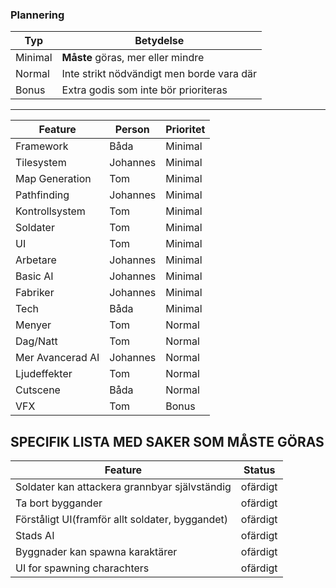### Plannering

Typ | Betydelse
---|---
Minimal | **Måste** göras, mer eller mindre
Normal  | Inte strikt nödvändigt men borde vara där
Bonus   | Extra godis som inte bör prioriteras

---

Feature | Person | Prioritet
--------|-------|-------------
Framework | Båda | Minimal
Tilesystem | Johannes | Minimal
Map Generation | Tom | Minimal
Pathfinding | Johannes | Minimal
Kontrollsystem | Tom | Minimal
Soldater | Tom | Minimal
UI | Tom | Minimal
Arbetare | Johannes | Minimal
Basic AI | Johannes | Minimal 
Fabriker | Johannes | Minimal
Tech | Båda | Minimal
Menyer | Tom | Normal
Dag/Natt | Tom | Normal
Mer Avancerad AI | Johannes | Normal
Ljudeffekter | Tom | Normal
Cutscene | Båda | Normal
VFX | Tom | Bonus

## SPECIFIK LISTA MED SAKER SOM MÅSTE GÖRAS

Feature| Status
-------|-------
Soldater kan attackera grannbyar självständig| ofärdigt
Ta bort byggander | ofärdigt
Förståligt UI(framför allt soldater, byggandet) | ofärdigt
Stads AI | ofärdigt
Byggnader kan spawna karaktärer | ofärdigt
UI for spawning charachters | ofärdigt

